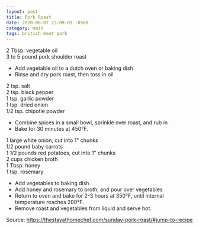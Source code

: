 ```yaml
---
layout: post
title: Pork Roast
date: 2020-06-07 23:09:01 -0500
category: main
tags: british meat pork
---
```

2 Tbsp. vegetable oil  
3 to 5 pound pork shoulder roast  

  * Add vegetable oil to a dutch oven or baking dish
  * Rinse and dry pork roast, then toss in oil

2 tsp. salt  
2 tsp. black pepper  
1 tsp. garlic powder  
1 tsp. dried onion  
1/2 tsp. chipotle powder  

  * Combine spices in a small bowl, sprinkle over roast, and rub in
  * Bake for 30 minutes at 450°F.

1 large white onion, cut into 1" chunks  
1/2 pound baby carrots  
1 1/2 pounds red potatoes, cut into 1" chunks  
2 cups chicken broth  
1 Tbsp. honey  
1 tsp. rosemary  

  * Add vegetables to baking dish
  * Add honey and rosemary to broth, and pour over vegetables
  * Return to oven and bake for 2-3 hours at 350°F, until internal temperature reaches 200°F.
  * Remove roast and vegetables from liquid and serve hot.

Source: <a href="https://thestayathomechef.com/sunday-pork-roast/#jump-to-recipe">https://thestayathomechef.com/sunday-pork-roast/#jump-to-recipe</a>
